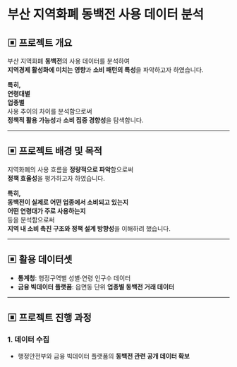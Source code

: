 # 부산 지역화폐 **동백전 사용 데이터 분석**

## ▣ 프로젝트 개요

부산 지역화폐 **동백전**의 사용 데이터를 분석하여  
**지역경제 활성화에 미치는 영향**과 **소비 패턴의 특성**을 파악하고자 하였습니다.  

**특히,**  
**연령대별**  
**업종별**  
사용 추이의 차이를 분석함으로써  
**정책적 활용 가능성**과 **소비 집중 경향성**을 탐색합니다.  

---

## ▣ 프로젝트 배경 및 목적

지역화폐의 사용 흐름을 **정량적으로 파악**함으로써  
**정책 효율성**을 평가하고자 하였습니다.  

**특히,**  
**동백전이 실제로 어떤 업종에서 소비되고 있는지**  
**어떤 연령대가 주로 사용하는지**  
등을 분석함으로써  
**지역 내 소비 촉진 구조와 정책 설계 방향성**을 이해하려 했습니다.  

---

## ▣ 활용 데이터셋

- **통계청**: 행정구역별 성별·연령 인구수 데이터  
- **금융 빅데이터 플랫폼**: 읍면동 단위 **업종별 동백전 거래 데이터**  

---

## ▣ 프로젝트 진행 과정

### 1. 데이터 수집  
- 행정안전부와 금융 빅데이터 플랫폼의 **동백전 관련 공개 데이터 확보**

